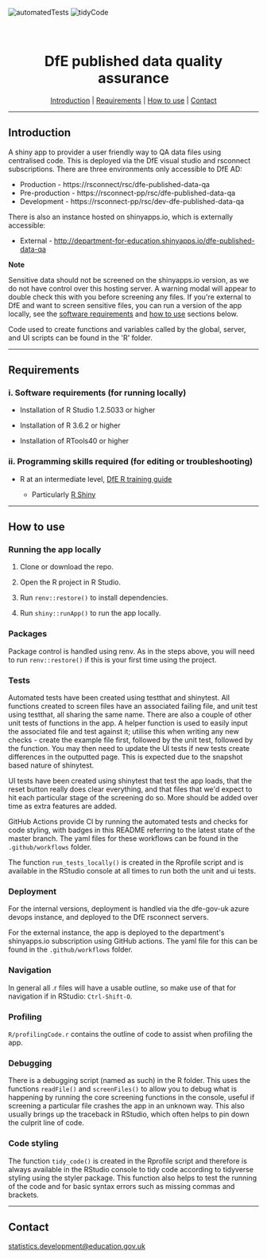 ![automatedTests](https://github.com/dfe-analytical-services/dfe-published-data-qa-shinyapp/workflows/automatedTests/badge.svg)
![tidyCode](https://github.com/dfe-analytical-services/dfe-published-data-qa-shinyapp/workflows/tidyCode/badge.svg)


<h1 align="center">
  <br>
  DfE published data quality assurance 
  <br>
</h1>

<p align="center">
  <a href="#introduction">Introduction</a> |
  <a href="#requirements">Requirements</a> |
  <a href="#how-to-use">How to use</a> |
  <a href="#contact">Contact</a>
</p>

---

## Introduction 

A shiny app to provider a user friendly way to QA data files using centralised code. This is deployed via the DfE visual studio and rsconnect subscriptions. There are three environments only accessible to DfE AD:

- Production - https://rsconnect/rsc/dfe-published-data-qa
- Pre-production - https://rsconnect-pp/rsc/dfe-published-data-qa
- Development - https://rsconnect-pp/rsc/dev-dfe-published-data-qa

There is also an instance hosted on shinyapps.io, which is externally accessible:

- External - http://department-for-education.shinyapps.io/dfe-published-data-qa

**Note**

Sensitive data should not be screened on the shinyapps.io version, as we do not have control over this hosting server. A warning modal will appear to double check this with you before screening any files. If you're external to DfE and want to screen sensitive files, you can run a version of the app locally, see the [software requirements](#requirements) and [how to use](#how-to-use) sections below.

Code used to create functions and variables called by the global, server, and UI scripts can be found in the 'R' folder.

---

## Requirements


### i. Software requirements (for running locally)

- Installation of R Studio 1.2.5033 or higher

- Installation of R 3.6.2 or higher

- Installation of RTools40 or higher

### ii. Programming skills required (for editing or troubleshooting)

- R at an intermediate level, [DfE R training guide](https://dfe-analytical-services.github.io/r-training-course/)

  - Particularly [R Shiny](https://shiny.rstudio.com/)
  
---

## How to use

### Running the app locally

1. Clone or download the repo. 

2. Open the R project in R Studio.

3. Run `renv::restore()` to install dependencies.

4. Run `shiny::runApp()` to run the app locally.

### Packages

Package control is handled using renv. As in the steps above, you will need to run `renv::restore()` if this is your first time using the project.

### Tests

Automated tests have been created using testthat and shinytest. All functions created to screen files have an associated failing file, and unit test using testthat, all sharing the same name. There are also a couple of other unit tests of functions in the app. A helper function is used to easily input the associated file and test against it; utilise this when writing any new checks - create the example file first, followed by the unit test, followed by the function. You may then need to update the UI tests if new tests create differences in the outputted page. This is expected due to the snapshot based nature of shinytest.

UI tests have been created using shinytest that test the app loads, that the reset button really does clear everything, and that files that we'd expect to hit each particular stage of the screening do so. More should be added over time as extra features are added.

GitHub Actions provide CI by running the automated tests and checks for code styling, with badges in this README referring to the latest state of the master branch. The yaml files for these workflows can be found in the `.github/workflows` folder.

The function `run_tests_locally()` is created in the Rprofile script and is available in the RStudio console at all times to run both the unit and ui tests.

### Deployment

For the internal versions, deployment is handled via the dfe-gov-uk azure devops instance, and deployed to the DfE rsconnect servers.

For the external instance, the app is deployed to the department's shinyapps.io subscription using GitHub actions. The yaml file for this can be found in the `.github/workflows` folder.

### Navigation

In general all .r files will have a usable outline, so make use of that for navigation if in RStudio: `Ctrl-Shift-O`.

### Profiling

`R/profilingCode.r` contains the outline of code to assist when profiling the app.

### Debugging

There is a debugging script (named as such) in the R folder. This uses the functions `readFile()` and `screenFiles()` to allow you to debug what is happening by running the core screening functions in the console, useful if screening a particular file crashes the app in an unknown way. This also usually brings up the traceback in RStudio, which often helps to pin down the culprit line of code.

### Code styling

The function `tidy_code()` is created in the Rprofile script and therefore is always available in the RStudio console to tidy code according to tidyverse styling using the styler package. This function also helps to test the running of the code and for basic syntax errors such as missing commas and brackets.

---

## Contact


statistics.development@education.gov.uk
